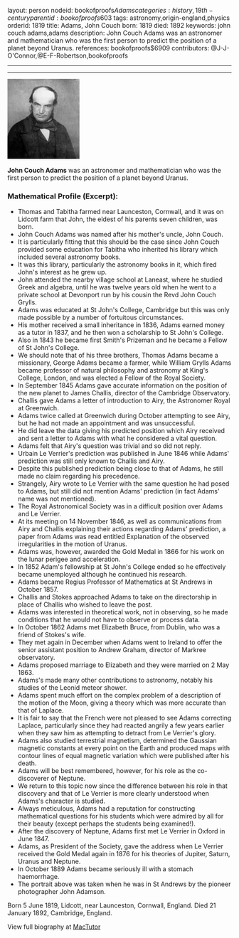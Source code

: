 layout: person
nodeid: bookofproofs$Adams
categories: history,19th-century
parentid: bookofproofs$603
tags: astronomy,origin-england,physics
orderid: 1819
title: Adams, John Couch
born: 1819
died: 1892
keywords: john couch adams,adams
description: John Couch Adams was an astronomer and mathematician who was the first person to predict the position of a planet beyond Uranus.
references: bookofproofs$6909
contributors: @J-J-O'Connor,@E-F-Robertson,bookofproofs

---



---

![Adams.jpg](https://github.com/bookofproofs/bookofproofs.github.io/blob/main/_sources/_assets/images/portraits/Adams.jpg?raw=true)

**John Couch Adams** was an astronomer and mathematician who was the first person to predict the position of a planet beyond Uranus.

### Mathematical Profile (Excerpt):
* Thomas and Tabitha farmed near Launceston, Cornwall, and it was on Lidcott farm that John, the eldest of his parents seven children, was born.
* John Couch Adams was named after his mother's uncle, John Couch.
* It is particularly fitting that this should be the case since John Couch provided some education for Tabitha who inherited his library which included several astronomy books.
* It was this library, particularly the astronomy books in it, which fired John's interest as he grew up.
* John attended the nearby village school at Laneast, where he studied Greek and algebra, until he was twelve years old when he went to a private school at Devonport run by his cousin the Revd John Couch Grylls.
* Adams was educated at St John's College, Cambridge but this was only made possible by a number of fortuitous circumstances.
* His mother received a small inheritance in 1836, Adams earned money as a tutor in 1837, and he then won a scholarship to St John's College.
* Also in 1843 he became first Smith's Prizeman and he became a Fellow of St John's College.
* We should note that of his three brothers, Thomas Adams became a missionary, George Adams became a farmer, while William Grylls Adams became professor of natural philosophy and astronomy at King's College, London, and was elected a Fellow of the Royal Society.
* In September 1845 Adams gave accurate information on the position of the new planet to James Challis, director of the Cambridge Observatory.
* Challis gave Adams a letter of introduction to Airy, the Astronomer Royal at Greenwich.
* Adams twice called at Greenwich during October attempting to see Airy, but he had not made an appointment and was unsuccessful.
* He did leave the data giving his predicted position which Airy received and sent a letter to Adams with what he considered a vital question.
* Adams felt that Airy's question was trivial and so did not reply.
* Urbain Le Verrier's prediction was published in June 1846 while Adams' prediction was still only known to Challis and Airy.
* Despite this published prediction being close to that of Adams, he still made no claim regarding his precedence.
* Strangely, Airy wrote to Le Verrier with the same question he had posed to Adams, but still did not mention Adams' prediction (in fact Adams' name was not mentioned).
* The Royal Astronomical Society was in a difficult position over Adams and Le Verrier.
* At its meeting on 14 November 1846, as well as communications from Airy and Challis explaining their actions regarding Adams' prediction, a paper from Adams was read entitled Explanation of the observed irregularities in the motion of Uranus.
* Adams was, however, awarded the Gold Medal in 1866 for his work on the lunar perigee and acceleration.
* In 1852 Adam's fellowship at St John's College ended so he effectively became unemployed although he continued his research.
* Adams became Regius Professor of Mathematics at St Andrews in October 1857.
* Challis and Stokes approached Adams to take on the directorship in place of Challis who wished to leave the post.
* Adams was interested in theoretical work, not in observing, so he made conditions that he would not have to observe or process data.
* In October 1862 Adams met Elizabeth Bruce, from Dublin, who was a friend of Stokes's wife.
* They met again in December when Adams went to Ireland to offer the senior assistant position to Andrew Graham, director of Markree observatory.
* Adams proposed marriage to Elizabeth and they were married on 2 May 1863.
* Adams's made many other contributions to astronomy, notably his studies of the Leonid meteor shower.
* Adams spent much effort on the complex problem of a description of the motion of the Moon, giving a theory which was more accurate than that of Laplace.
* It is fair to say that the French were not pleased to see Adams correcting Laplace, particularly since they had reacted angrily a few years earlier when they saw him as attempting to detract from Le Verrier's glory.
* Adams also studied terrestrial magnetism, determined the Gaussian magnetic constants at every point on the Earth and produced maps with contour lines of equal magnetic variation which were published after his death.
* Adams will be best remembered, however, for his role as the co-discoverer of Neptune.
* We return to this topic now since the difference between his role in that discovery and that of Le Verrier is more clearly understood when Adams's character is studied.
* Always meticulous, Adams had a reputation for constructing mathematical questions for his students which were admired by all for their beauty (except perhaps the students being examined!).
* After the discovery of Neptune, Adams first met Le Verrier in Oxford in June 1847.
* Adams, as President of the Society, gave the address when Le Verrier received the Gold Medal again in 1876 for his theories of Jupiter, Saturn, Uranus and Neptune.
* In October 1889 Adams became seriously ill with a stomach haemorrhage.
* The portrait above was taken when he was in St Andrews by the pioneer photographer John Adamson.

Born 5 June 1819, Lidcott, near Launceston, Cornwall, England. Died 21 January 1892, Cambridge, England.

View full biography at [MacTutor](https://mathshistory.st-andrews.ac.uk/Biographies/Adams/)
